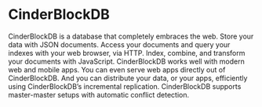 CinderBlockDB
=============

CinderBlockDB is a database that completely embraces the web. Store your data with JSON documents. Access your documents and query your indexes with your web browser, via HTTP. Index, combine, and transform your documents with JavaScript. CinderBlockDB works well with modern web and mobile apps. You can even serve web apps directly out of CinderBlockDB. And you can distribute your data, or your apps, efficiently using CinderBlockDB’s incremental replication. CinderBlockDB supports master-master setups with automatic conflict detection.
